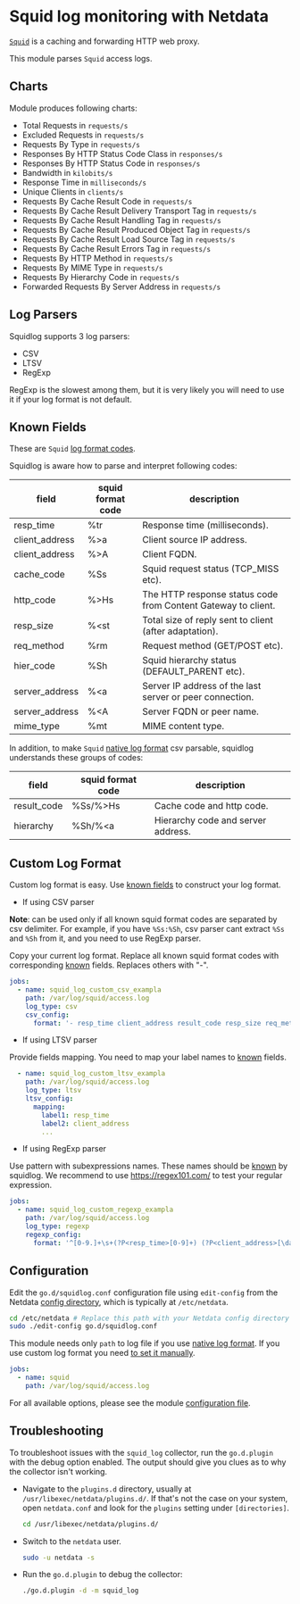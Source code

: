 <!--
title: "Web server log (Squid) monitoring with Netdata"
description: "Monitor the health and performance of Squid web server logs with zero configuration, per-second metric granularity, and interactive visualizations."
custom_edit_url: https://github.com/netdata/go.d.plugin/edit/master/modules/squidlog/README.md
sidebar_label: "Web server logs (Squid)"
-->

# Squid log monitoring with Netdata

[`Squid`](http://www.squid-cache.org/) is a caching and forwarding HTTP web proxy.

This module parses `Squid` access logs.

## Charts

Module produces following charts:

- Total Requests in `requests/s`
- Excluded Requests in `requests/s`
- Requests By Type in `requests/s`
- Responses By HTTP Status Code Class in `responses/s`
- Responses By HTTP Status Code in `responses/s`
- Bandwidth in `kilobits/s`
- Response Time in `milliseconds/s`
- Unique Clients in `clients/s`
- Requests By Cache Result Code in `requests/s`
- Requests By Cache Result Delivery Transport Tag in `requests/s`
- Requests By Cache Result Handling Tag in `requests/s`
- Requests By Cache Result Produced Object Tag in `requests/s`
- Requests By Cache Result Load Source Tag in `requests/s`
- Requests By Cache Result Errors Tag in `requests/s`
- Requests By HTTP Method in `requests/s`
- Requests By MIME Type in `requests/s`
- Requests By Hierarchy Code in `requests/s`
- Forwarded Requests By Server Address in `requests/s`

## Log Parsers

Squidlog supports 3 log parsers:

- CSV
- LTSV
- RegExp

RegExp is the slowest among them, but it is very likely you will need to use it if your log format is not default.

## Known Fields

These are `Squid` [log format codes](http://www.squid-cache.org/Doc/config/logformat/).

Squidlog is aware how to parse and interpret following codes:

| field          | squid format code | description                                                   |
|----------------|-------------------|---------------------------------------------------------------|
| resp_time      | %tr               | Response time (milliseconds).                                 |
| client_address | %>a               | Client source IP address.                                     |
| client_address | %>A               | Client FQDN.                                                  |
| cache_code     | %Ss               | Squid request status (TCP_MISS etc).                          |
| http_code      | %>Hs              | The HTTP response status code from Content Gateway to client. |
| resp_size      | %<st              | Total size of reply sent to client (after adaptation).        |
| req_method     | %rm               | Request method (GET/POST etc).                                |
| hier_code      | %Sh               | Squid hierarchy status (DEFAULT_PARENT etc).                  |
| server_address | %<a               | Server IP address of the last server or peer connection.      |
| server_address | %<A               | Server FQDN or peer name.                                     |
| mime_type      | %mt               | MIME content type.                                            |

In addition, to
make `Squid` [native log format](https://wiki.squid-cache.org/Features/LogFormat#Squid_native_access.log_format_in_detail)
csv parsable, squidlog understands these groups of codes:

| field       | squid format code | description                        |
|-------------|-------------------|------------------------------------|
| result_code | %Ss/%>Hs          | Cache code and http code.          |
| hierarchy   | %Sh/%<a           | Hierarchy code and server address. |

## Custom Log Format

Custom log format is easy. Use [known fields](#known-fields) to construct your log format.

- If using CSV parser

**Note**: can be used only if all known squid format codes are separated by csv delimiter. For example, if you
have `%Ss:%Sh`, csv parser cant extract `%Ss` and `%Sh` from it, and you need to use RegExp parser.

Copy your current log format. Replace all known squid format codes with corresponding [known](#known-fields) fields.
Replaces others with "-".

```yaml
jobs:
  - name: squid_log_custom_csv_exampla
    path: /var/log/squid/access.log
    log_type: csv
    csv_config:
      format: '- resp_time client_address result_code resp_size req_method - - hierarchy mime_type'
```

- If using LTSV parser

Provide fields mapping. You need to map your label names to [known](#known-fields) fields.

```yaml
  - name: squid_log_custom_ltsv_exampla
    path: /var/log/squid/access.log
    log_type: ltsv
    ltsv_config:
      mapping:
        label1: resp_time
        label2: client_address
        ...
```

- If using RegExp parser

Use pattern with subexpressions names. These names should be [known](#known-fields) by squidlog. We recommend to
use https://regex101.com/ to test your regular expression.

```yaml
jobs:
  - name: squid_log_custom_regexp_exampla
    path: /var/log/squid/access.log
    log_type: regexp
    regexp_config:
      format: '^[0-9.]+\s+(?P<resp_time>[0-9]+) (?P<client_address>[\da-f.:]+) (?P<cache_code>[A-Z_]+)\/(?P<http_code>[0-9]+) (?P<resp_size>[0-9]+) (?P<req_method>[A-Z]+) [^ ]+ [^ ]+ (?P<hier_code>[A-Z_]+)\/[\da-z.:-]+ (?P<mime_type>[A-Za-z-]+)'
```

## Configuration

Edit the `go.d/squidlog.conf` configuration file using `edit-config` from the
Netdata [config directory](https://learn.netdata.cloud/docs/configure/nodes), which is typically at `/etc/netdata`.

```bash
cd /etc/netdata # Replace this path with your Netdata config directory
sudo ./edit-config go.d/squidlog.conf
```

This module needs only `path` to log file if you
use [native log format](https://wiki.squid-cache.org/Features/LogFormat#Squid_native_access.log_format_in_detail). If
you use custom log format you need [to set it manually](#custom-log-format).

```yaml
jobs:
  - name: squid
    path: /var/log/squid/access.log
```

For all available options, please see the
module [configuration file](https://github.com/netdata/go.d.plugin/blob/master/config/go.d/squidlog.conf).

## Troubleshooting

To troubleshoot issues with the `squid_log` collector, run the `go.d.plugin` with the debug option enabled. The output
should give you clues as to why the collector isn't working.

- Navigate to the `plugins.d` directory, usually at `/usr/libexec/netdata/plugins.d/`. If that's not the case on
  your system, open `netdata.conf` and look for the `plugins` setting under `[directories]`.

  ```bash
  cd /usr/libexec/netdata/plugins.d/
  ```

- Switch to the `netdata` user.

  ```bash
  sudo -u netdata -s
  ```

- Run the `go.d.plugin` to debug the collector:

  ```bash
  ./go.d.plugin -d -m squid_log
  ```
